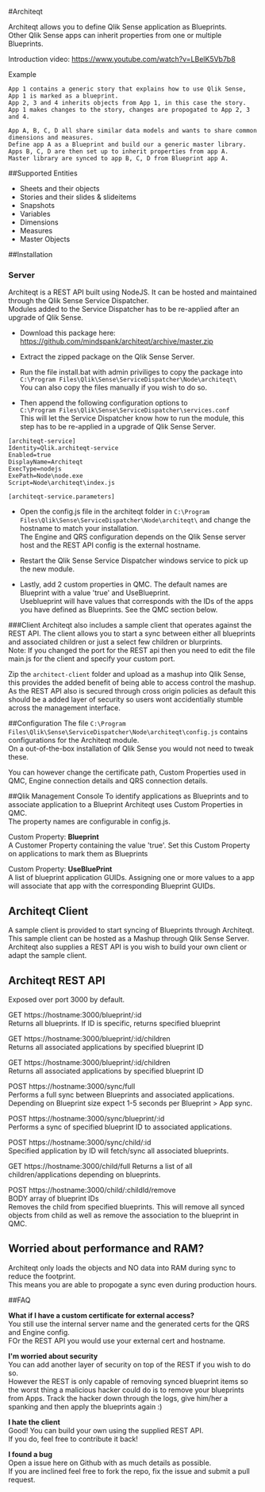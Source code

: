 #Architeqt

Architeqt allows you to define Qlik Sense application as Blueprints.  
Other Qlik Sense apps can inherit properties from one or multiple Blueprints.  

Introduction video: https://www.youtube.com/watch?v=LBelK5Vb7b8

Example
```
App 1 contains a generic story that explains how to use Qlik Sense, App 1 is marked as a blueprint.
App 2, 3 and 4 inherits objects from App 1, in this case the story. 
App 1 makes changes to the story, changes are propogated to App 2, 3 and 4.
```  
```
App A, B, C, D all share similar data models and wants to share common dimensions and measures.
Define app A as a Blueprint and build our a generic master library.
Apps B, C, D are then set up to inherit properties from app A.
Master library are synced to app B, C, D from Blueprint app A.
```

##Supported Entities
* Sheets and their objects
* Stories and their slides & slideitems
* Snapshots
* Variables
* Dimensions
* Measures
* Master Objects  

##Installation

### Server  
Architeqt is a REST API built using NodeJS. It can be hosted and maintained through the Qlik Sense Service Dispatcher.  
Modules added to the Service Dispatcher has to be re-applied after an upgrade of Qlik Sense.

* Download this package here: https://github.com/mindspank/architeqt/archive/master.zip  
  
* Extract the zipped package on the Qlik Sense Server.  
* Run the file install.bat with admin priviliges to copy the package into  
```C:\Program Files\Qlik\Sense\ServiceDispatcher\Node\architeqt\```  
You can also copy the files manually if you wish to do so.  

* Then append the following configuration options to  
```C:\Program Files\Qlik\Sense\ServiceDispatcher\services.conf```  
This will let the Service Dispatcher know how to run the module, this step has to be re-applied in a upgrade of Qlik Sense Server.

```
[architeqt-service]
Identity=Qlik.architeqt-service
Enabled=true
DisplayName=Architeqt
ExecType=nodejs
ExePath=Node\node.exe
Script=Node\architeqt\index.js

[architeqt-service.parameters]
```

* Open the config.js file in the architeqt folder in ```C:\Program Files\Qlik\Sense\ServiceDispatcher\Node\architeqt\``` and change the hostname to match your installation.  
The Engine and QRS configuration depends on the Qlik Sense server host and the REST API config is the external hostname.

* Restart the Qlik Sense Service Dispatcher windows service to pick up the new module.

* Lastly, add 2 custom properties in QMC. The default names are Blueprint with a value 'true' and UseBlueprint.  
Useblueprint will have values that corresponds with the IDs of the apps you have defined as Blueprints. See the QMC section below.

###Client
Architeqt also includes a sample client that operates against the REST API. The client allows you to start a sync between either all blueprints and associated children or just a select few children or blurprints.  
Note: If you changed the port for the REST api then you need to edit the file main.js for the client and specify your custom port.  

Zip the ```architect-client``` folder and upload as a mashup into Qlik Sense, this provides the added benefit of being able to access control the mashup.
As the REST API also is secured through cross origin policies as default this should be a added layer of security so users wont accidentially stumble across the management interface.

##Configuration
The file ```C:\Program Files\Qlik\Sense\ServiceDispatcher\Node\architeqt\config.js``` contains configurations for the Architeqt module.  
On a out-of-the-box installation of Qlik Sense you would not need to tweak these.  

You can however change the certificate path, Custom Properties used in QMC, Engine connection details and QRS connection details.

##Qlik Management Console
To identify applications as Blueprints and to associate application to a Blueprint Architeqt uses Custom Properties in QMC.  
The property names are configurable in config.js.  

Custom Property: **Blueprint**  
A Customer Property containing the value 'true'.
Set this Custom Property on applications to mark them as Blueprints

Custom Property: **UseBluePrint**  
A list of blueprint application GUIDs. Assigning one or more values to a app will associate that app with the corresponding Blueprint GUIDs.  
  
  
## Architeqt Client
A sample client is provided to start syncing of Blueprints through Architeqt. This sample client can be hosted as a Mashup through Qlik Sense Server.  
Architeqt also supplies a REST API is you wish to build your own client or adapt the sample client.

## Architeqt REST API
Exposed over port 3000 by default.

GET https://hostname:3000/blueprint/:id  
Returns all blueprints. If ID is specific, returns specified blueprint  

GET https://hostname:3000/blueprint/:id/children  
Returns all associated applications by specified blueprint ID  

GET https://hostname:3000/blueprint/:id/children  
Returns all associated applications by specified blueprint ID  
  
POST https://hostname:3000/sync/full  
Performs a full sync between Blueprints and associated applications.  
Depending on Blueprint size expect 1-5 seconds per Blueprint > App sync.  

POST https://hostname:3000/sync/blueprint/:id  
Performs a sync of specified blueprint ID to associated applications.
  
POST https://hostname:3000/sync/child/:id  
Specified application by ID will fetch/sync all associated blueprints.  

GET https://hostname:3000/child/full
Returns a list of all children/applications depending on blueprints.

POST https://hostname:3000/child/:childId/remove  
BODY array of blueprint IDs  
Removes the child from specified blueprints. This will remove all synced objects from child as well as remove the association to the blueprint in QMC.
  
  
## Worried about performance and RAM?  
Architeqt only loads the objects and NO data into RAM during sync to reduce the footprint.  
This means you are able to propogate a sync even during production hours.

##FAQ  

**What if I have a custom certificate for external access?**  
You still use the internal server name and the generated certs for the QRS and Engine config.  
FOr the REST API you would use your external cert and hostname.  

**I'm worried about security**  
You can add another layer of security on top of the REST if you wish to do so.  
However the REST is only capable of removing synced blueprint items so the worst thing a malicious hacker could do is to remove your blueprints from Apps. Track the hacker down through the logs, give him/her a spanking and then apply the blueprints again :)

**I hate the client**  
Good! You can build your own using the supplied REST API.  
If you do, feel free to contribute it back!  

**I found a bug**  
Open a issue here on Github with as much details as possible.  
If you are inclined feel free to fork the repo, fix the issue and submit a pull request.